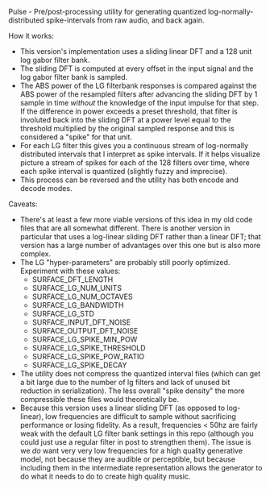 Pulse - Pre/post-processing utility for generating quantized log-normally-distributed spike-intervals from raw audio, and back again.

How it works:
- This version's implementation uses a sliding linear DFT and a 128 unit log gabor filter bank.
- The sliding DFT is computed at every offset in the input signal and the log gabor filter bank is sampled.
- The ABS power of the LG filterbank responses is compared against the ABS power of the resampled filters after advancing the sliding DFT by 1 sample in time _without_ the knowledge of the input impulse for that step. If the difference in power exceeds a preset threshold, that filter is involuted back into the sliding DFT at a power level equal to the threshold multiplied by the original sampled response and this is considered a "spike" for that unit.
- For each LG filter this gives you a continuous stream of log-normally distributed intervals that I interpret as spike intervals. If it helps visualize picture a stream of spikes for each of the 128 filters over time, where each spike interval is quantized (slightly fuzzy and imprecise).
- This process can be reversed and the utility has both encode and decode modes.


Caveats:
- There's at least a few more viable versions of this idea in my old code files that are all somewhat different. There is another version in particular that uses a log-linear sliding DFT rather than a linear DFT; that version has a large number of advantages over this one but is also more complex.
- The LG "hyper-parameters" are probably still poorly optimized. Experiment with these values:
    - SURFACE_DFT_LENGTH
    - SURFACE_LG_NUM_UNITS
    - SURFACE_LG_NUM_OCTAVES
    - SURFACE_LG_BANDWIDTH
    - SURFACE_LG_STD
    - SURFACE_INPUT_DFT_NOISE
    - SURFACE_OUTPUT_DFT_NOISE
    - SURFACE_LG_SPIKE_MIN_POW
    - SURFACE_LG_SPIKE_THRESHOLD
    - SURFACE_LG_SPIKE_POW_RATIO
    - SURFACE_LG_SPIKE_DECAY
- The utility does not compress the quantized interval files (which can get a bit large due to the number of lg filters and lack of unused bit reduction in serialization). The less overall "spike density" the more compressible these files would theoretically be.
- Because this version uses a linear sliding DFT (as opposed to log-linear), low frequencies are difficult to sample without sacrificing performance or losing fidelity. As a result, frequencies < 50hz are fairly weak with the default LG filter bank settings in this repo (although you could just use a regular filter in post to strengthen them). The issue is we _do_ want very very low frequencies for a high quality generative model, not because they are audible or perceptible, but because including them in the intermediate representation allows the generator to do what it needs to do to create high quality music.
